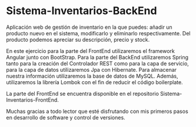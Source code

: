 # Sistema-Inventarios-BackEnd
Aplicación web de gestión de inventario en la que puedes: añadir un producto nuevo en el sistema, modificarlo y eliminarlo respectivamente. Del producto podemos apreciar su descripción, precio y stock.

En este ejercicio para la parte del FrontEnd utilizaremos el framework Angular junto con BootStrap. Para la parte del BackEnd utilizaremos Spring tanto para la creación del Controlador REST como para la capa de servicio, para la capa de datos utilizaremos Jpa con Hibernate. Para almacenar nuestra información utilizaremos la base de datos de MySQL. Además, utilizaremos la librería Lombok con el fin de reducir el código boilerplate.

La parte del FrontEnd se encuentra disponible en el repositorio Sistema-Inventarios-FrontEnd.

Muchas gracias a todo lector que esté disfrutando con mis primeros pasos en desarrollo de software y control de versiones.
